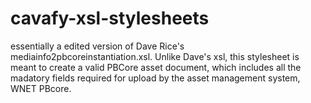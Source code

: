 cavafy-xsl-stylesheets
======================
essentially a edited version of Dave Rice's mediainfo2pbcoreinstantiation.xsl. Unlike Dave's xsl, this stylesheet is meant to create a valid PBCore asset document, which includes all the madatory fields required for upload by the asset management system, WNET PBcore.
